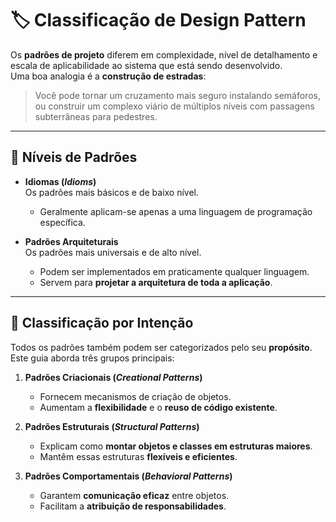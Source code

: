 # 🏷️ Classificação de Design Pattern

Os **padrões de projeto** diferem em complexidade, nível de detalhamento e escala de aplicabilidade ao sistema que está sendo desenvolvido.  
Uma boa analogia é a **construção de estradas**:  
> Você pode tornar um cruzamento mais seguro instalando semáforos, ou construir um complexo viário de múltiplos níveis com passagens subterrâneas para pedestres.

---

## 🔹 Níveis de Padrões

- **Idiomas (*Idioms*)**  
  Os padrões mais básicos e de baixo nível.  
  - Geralmente aplicam-se apenas a uma linguagem de programação específica.

- **Padrões Arquiteturais**  
  Os padrões mais universais e de alto nível.  
  - Podem ser implementados em praticamente qualquer linguagem.  
  - Servem para **projetar a arquitetura de toda a aplicação**.

---

## 🔹 Classificação por Intenção

Todos os padrões também podem ser categorizados pelo seu **propósito**. Este guia aborda três grupos principais:

1. **Padrões Criacionais (*Creational Patterns*)**  
   - Fornecem mecanismos de criação de objetos.  
   - Aumentam a **flexibilidade** e o **reuso de código existente**.

2. **Padrões Estruturais (*Structural Patterns*)**  
   - Explicam como **montar objetos e classes em estruturas maiores**.  
   - Mantêm essas estruturas **flexíveis e eficientes**.

3. **Padrões Comportamentais (*Behavioral Patterns*)**  
   - Garantem **comunicação eficaz** entre objetos.  
   - Facilitam a **atribuição de responsabilidades**.
